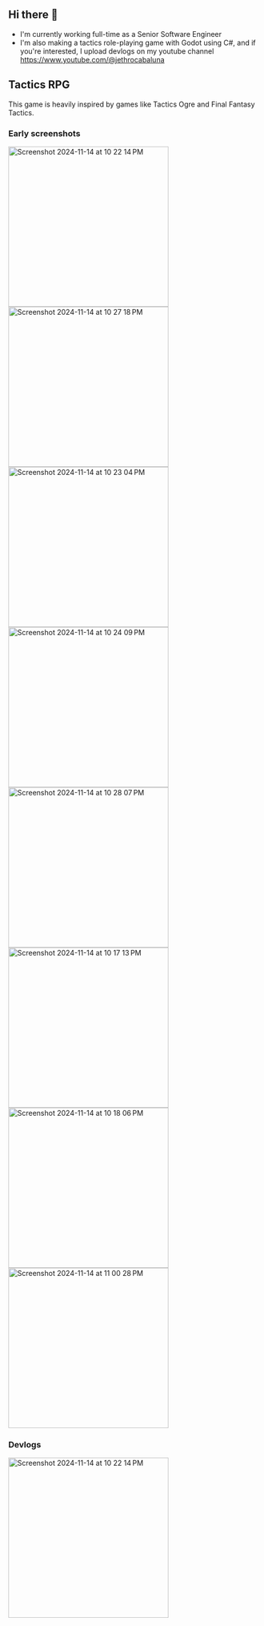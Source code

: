## Hi there 👋

<!--
**jethrocabaluna/jethrocabaluna** is a ✨ _special_ ✨ repository because its `README.md` (this file) appears on your GitHub profile.

Here are some ideas to get you started:

- 🔭 I’m currently working on ...
- 🌱 I’m currently learning ...
- 👯 I’m looking to collaborate on ...
- 🤔 I’m looking for help with ...
- 💬 Ask me about ...
- 📫 How to reach me: ...
- 😄 Pronouns: ...
- ⚡ Fun fact: ...
-->
- I'm currently working full-time as a Senior Software Engineer
- I'm also making a tactics role-playing game with Godot using C#, and if you're interested, I upload devlogs on my youtube channel https://www.youtube.com/@jethrocabaluna

## Tactics RPG
This game is heavily inspired by games like Tactics Ogre and Final Fantasy Tactics.
### Early screenshots
<img width="320" alt="Screenshot 2024-11-14 at 10 22 14 PM" src="https://github.com/user-attachments/assets/b2e5d835-ed80-492b-818b-f59a8419de8f">
<img width="320" alt="Screenshot 2024-11-14 at 10 27 18 PM" src="https://github.com/user-attachments/assets/3a58d60d-11e1-4a66-a97c-2845246e0621">
<img width="320" alt="Screenshot 2024-11-14 at 10 23 04 PM" src="https://github.com/user-attachments/assets/145883d9-169d-43ee-8528-1c06ab01727e">
<img width="320" alt="Screenshot 2024-11-14 at 10 24 09 PM" src="https://github.com/user-attachments/assets/0766358c-0655-47d6-ad59-48b80e00acaa">
<img width="320" alt="Screenshot 2024-11-14 at 10 28 07 PM" src="https://github.com/user-attachments/assets/a4f24577-1b39-4b03-83ca-6aa2755ca017">
<img width="320" alt="Screenshot 2024-11-14 at 10 17 13 PM" src="https://github.com/user-attachments/assets/a7d98623-fad1-4564-8df2-be1f04c69188">
<img width="320" alt="Screenshot 2024-11-14 at 10 18 06 PM" src="https://github.com/user-attachments/assets/c6ec2e1a-5424-406f-9e36-2c7fd706de1f">
<img width="320" alt="Screenshot 2024-11-14 at 11 00 28 PM" src="https://github.com/user-attachments/assets/f4491915-6497-44d7-abc2-1d3d7c5cb7bf">


### Devlogs
[<img width="320" alt="Screenshot 2024-11-14 at 10 22 14 PM" src="https://github.com/user-attachments/assets/d7052284-ed48-414a-9d7a-5d1248a40a07">](https://youtu.be/1cDR_8Iy3XQ?si=tuQsI__53HdtTtIZ)
